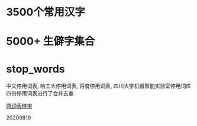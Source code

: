 # 3500个常用汉字

# 5000+ 生僻字集合

# stop_words

中文停用词表, 哈工大停用词表, 百度停用词表, 四川大学机器智能实验室停用词库四份停用词表进行了合并去重

[原词表链接][1]

[1]:https://github.com/goto456/stopwords


20200819
